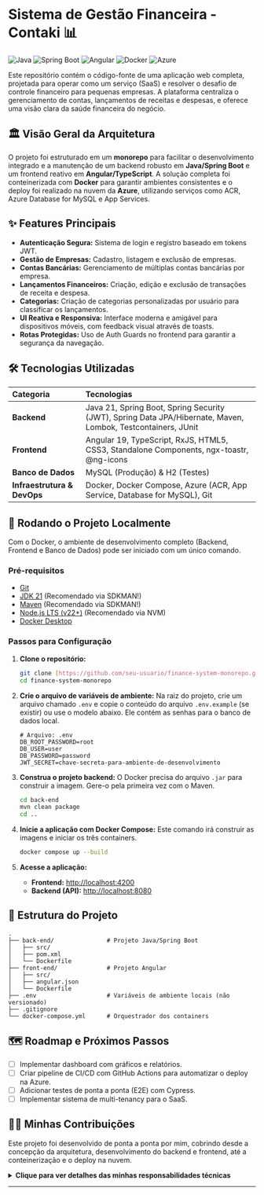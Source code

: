# Sistema de Gestão Financeira - Contaki 📊

![Java](https://img.shields.io/badge/Java-21-blue?logo=openjdk)
![Spring Boot](https://img.shields.io/badge/Spring%20Boot-3-brightgreen?logo=spring)
![Angular](https://img.shields.io/badge/Angular-19-red?logo=angular)
![Docker](https://img.shields.io/badge/Docker-blue?logo=docker)
![Azure](https://img.shields.io/badge/Azure-blue?logo=microsoftazure)

Este repositório contém o código-fonte de uma aplicação web completa, projetada para operar como um serviço (SaaS) e resolver o desafio de controle financeiro para pequenas empresas. A plataforma centraliza o gerenciamento de contas, lançamentos de receitas e despesas, e oferece uma visão clara da saúde financeira do negócio.

## 🏛️ Visão Geral da Arquitetura

O projeto foi estruturado em um **monorepo** para facilitar o desenvolvimento integrado e a manutenção de um backend robusto em **Java/Spring Boot** e um frontend reativo em **Angular/TypeScript**. A solução completa foi conteinerizada com **Docker** para garantir ambientes consistentes e o deploy foi realizado na nuvem da **Azure**, utilizando serviços como ACR, Azure Database for MySQL e App Services.

## ✨ Features Principais

-   **Autenticação Segura:** Sistema de login e registro baseado em tokens JWT.
-   **Gestão de Empresas:** Cadastro, listagem e exclusão de empresas.
-   **Contas Bancárias:** Gerenciamento de múltiplas contas bancárias por empresa.
-   **Lançamentos Financeiros:** Criação, edição e exclusão de transações de receita e despesa.
-   **Categorias:** Criação de categorias personalizadas por usuário para classificar os lançamentos.
-   **UI Reativa e Responsiva:** Interface moderna e amigável para dispositivos móveis, com feedback visual através de toasts.
-   **Rotas Protegidas:** Uso de Auth Guards no frontend para garantir a segurança da navegação.

## 🛠️ Tecnologias Utilizadas

| Categoria | Tecnologias |
| :--- | :--- |
| **Backend** | Java 21, Spring Boot, Spring Security (JWT), Spring Data JPA/Hibernate, Maven, Lombok, Testcontainers, JUnit |
| **Frontend** | Angular 19, TypeScript, RxJS, HTML5, CSS3, Standalone Components, ngx-toastr, @ng-icons |
| **Banco de Dados** | MySQL (Produção) & H2 (Testes) |
| **Infraestrutura & DevOps** | Docker, Docker Compose, Azure (ACR, App Service, Database for MySQL), Git |

## 🚀 Rodando o Projeto Localmente

Com o Docker, o ambiente de desenvolvimento completo (Backend, Frontend e Banco de Dados) pode ser iniciado com um único comando.

### Pré-requisitos

-   [Git](https://git-scm.com/)
-   [JDK 21](https://sdkman.io/sdks/java/21.0.4-temurin) (Recomendado via SDKMAN!)
-   [Maven](https://sdkman.io/sdks/maven/current) (Recomendado via SDKMAN!)
-   [Node.js LTS (v22+)](https://github.com/nvm-sh/nvm) (Recomendado via NVM)
-   [Docker Desktop](https://www.docker.com/products/docker-desktop/)

### Passos para Configuração

1.  **Clone o repositório:**
    ```bash
    git clone [https://github.com/seu-usuario/finance-system-monorepo.git](https://github.com/seu-usuario/finance-system-monorepo.git)
    cd finance-system-monorepo
    ```

2.  **Crie o arquivo de variáveis de ambiente:**
    Na raiz do projeto, crie um arquivo chamado `.env` e copie o conteúdo do arquivo `.env.example` (se existir) ou use o modelo abaixo. Ele contém as senhas para o banco de dados local.
    ```env
    # Arquivo: .env
    DB_ROOT_PASSWORD=root
    DB_USER=user
    DB_PASSWORD=password
    JWT_SECRET=chave-secreta-para-ambiente-de-desenvolvimento
    ```

3.  **Construa o projeto backend:**
    O Docker precisa do arquivo `.jar` para construir a imagem. Gere-o pela primeira vez com o Maven.
    ```bash
    cd back-end
    mvn clean package
    cd ..
    ```

4.  **Inicie a aplicação com Docker Compose:**
    Este comando irá construir as imagens e iniciar os três containers.
    ```bash
    docker compose up --build
    ```

5.  **Acesse a aplicação:**
    * **Frontend:** [http://localhost:4200](http://localhost:4200)
    * **Backend (API):** [http://localhost:8080](http://localhost:8080)

## 📁 Estrutura do Projeto

```
.
├── back-end/               # Projeto Java/Spring Boot
│   ├── src/
│   ├── pom.xml
│   └── Dockerfile
├── front-end/              # Projeto Angular
│   ├── src/
│   ├── angular.json
│   └── Dockerfile
├── .env                    # Variáveis de ambiente locais (não versionado)
├── .gitignore
└── docker-compose.yml      # Orquestrador dos containers
```

## 🗺️ Roadmap e Próximos Passos

-   [ ] Implementar dashboard com gráficos e relatórios.
-   [ ] Criar pipeline de CI/CD com GitHub Actions para automatizar o deploy na Azure.
-   [ ] Adicionar testes de ponta a ponta (E2E) com Cypress.
-   [ ] Implementar sistema de multi-tenancy para o SaaS.

## 👨‍💻 Minhas Contribuições

Este projeto foi desenvolvido de ponta a ponta por mim, cobrindo desde a concepção da arquitetura, desenvolvimento do backend e frontend, até a conteinerização e o deploy na nuvem.

<details>
<summary><strong>Clique para ver detalhes das minhas responsabilidades técnicas</strong></summary>

### Back-end (Java & Spring Boot):
- Desenvolvi uma API RESTful completa em Java 21 com Spring Boot para centralizar e automatizar o gerenciamento de dados críticos do negócio, aplicando uma arquitetura em camadas (Controller, Service, Repository) para garantir a manutenibilidade e escalabilidade da solução.
- Implementei um sistema de segurança ponta a ponta com Spring Security e tokens JWT, criando um fluxo de autenticação stateless onde cada requisição a rotas protegidas exige a validação do token para garantir que somente usuários autenticados acessem os recursos.
- Utilizei Spring Data JPA e Hibernate para a camada de persistência, mapeando entidades e abstraindo a comunicação com o banco de dados MySQL, com suporte a H2 para um ambiente de testes isolado.
- Estruturei testes automatizados com JUnit e Testcontainers, garantindo a confiabilidade das regras de negócio e a integração contínua das funcionalidades.
- Adotei boas práticas de engenharia de software, como os princípios SOLID e Clean Code, e utilizei ferramentas como Lombok e Spring DevTools para maximizar a produtividade no desenvolvimento.

### Frontend (Angular & TypeScript):
- Construí uma interface de usuário reativa e moderna com Angular, aplicando padrões de design como Injeção de Dependência, Observer e Repository para criar um código desacoplado, reutilizável e de fácil manutenção.
- Utilizei extensivamente RxJS para programação reativa, gerenciando fluxos de dados assíncronos, estados da aplicação e comunicação entre componentes de forma eficiente com Observables, Subjects e operadores.
- Implementei uma integração robusta com a API RESTful via HttpClient, incluindo tratamento centralizado de erros e o uso de interceptadores (Interceptors) para manipulação de tokens de autenticação e headers.
- Estruturei o projeto com foco em escalabilidade, utilizando Standalone Components, rotas protegidas (Auth Guards), internacionalização (i18n) e controle de qualidade de build com budgets.

### Infraestrutura & DevOps:
- Containerizei a aplicação com Docker, criando ambientes padronizados para desenvolvimento e produção.
- Realizei o deploy do backend, frontend e do banco de dados MySQL na nuvem da Azure, completando o ciclo de vida da aplicação e aplicando na prática o gerenciamento de infraestrutura em nuvem.

</details>

---
